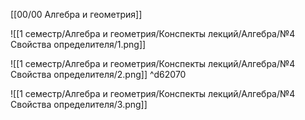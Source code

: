 [[00/00 Алгебра и геометрия]]

![[1 семестр/Алгебра и геометрия/Конспекты лекций/Алгебра/№4 Свойства определителя/1.png]]

![[1 семестр/Алгебра и геометрия/Конспекты лекций/Алгебра/№4 Свойства определителя/2.png]] ^d62070

![[1 семестр/Алгебра и геометрия/Конспекты лекций/Алгебра/№4 Свойства определителя/3.png]]